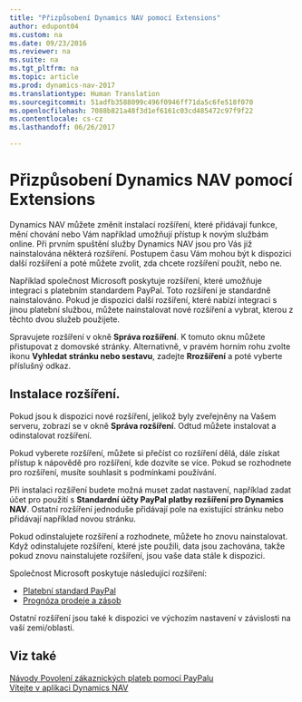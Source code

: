 ```yaml
---
title: "Přizpůsobení Dynamics NAV pomocí Extensions"
author: edupont04
ms.custom: na
ms.date: 09/23/2016
ms.reviewer: na
ms.suite: na
ms.tgt_pltfrm: na
ms.topic: article
ms.prod: dynamics-nav-2017
ms.translationtype: Human Translation
ms.sourcegitcommit: 51adfb3588099c496f0946ff71da5c6fe518f070
ms.openlocfilehash: 7088b821a48f3d1ef6161c03cd485472c97f9f22
ms.contentlocale: cs-cz
ms.lasthandoff: 06/26/2017

---
```


# <a name="customizing-dynamics-nav-using-extensions"></a>Přizpůsobení Dynamics NAV pomocí Extensions
Dynamics NAV můžete změnit instalací rozšíření, které přidávají funkce, mění chování nebo Vám například umožňují přístup k novým službám online.
Při prvním spuštění služby Dynamics NAV jsou pro Vás již nainstalována některá rozšíření. Postupem času Vám mohou být k dispozici další rozšíření a poté můžete zvolit, zda chcete rozšíření použít, nebo ne.

Například společnost Microsoft poskytuje rozšíření, které umožňuje integraci s platebním standardem PayPal. Toto rozšíření je standardně nainstalováno.
Pokud je dispozici další rozšíření, které nabízí integraci s jinou platební službou, můžete nainstalovat nové rozšíření a vybrat, kterou z těchto dvou služeb použijete.  

Spravujete rozšíření v okně **Správa rozšíření**. K tomuto oknu můžete přistupovat z domovské stránky. Alternativně, v pravém horním rohu zvolte ikonu **Vyhledat stránku nebo sestavu**, zadejte **Rrozšíření** a poté vyberte příslušný odkaz.   

## <a name="installing-an-extension"></a>Instalace rozšíření.
Pokud jsou k dispozici nové rozšíření, jelikož byly zveřejněny na Vašem serveru, zobrazí se v okně **Správa rozšíření**. Odtud můžete instalovat a odinstalovat rozšíření.  

Pokud vyberete rozšíření, můžete si přečíst co rozšíření dělá, dále získat přístup k nápovědě pro rozšíření, kde dozvíte se více. Pokud se rozhodnete pro rozšíření, musíte souhlasit s podmínkami používání.  

Při instalaci rozšíření budete možná muset zadat nastavení, například zadat účet pro použití s **Standardní účty PayPal platby rozšíření pro Dynamics NAV**.
Ostatní rozšíření jednoduše přidávají pole na existující stránku nebo přidávají například novou stránku.   

Pokud odinstalujete rozšíření a rozhodnete, můžete ho znovu nainstalovat. Když odinstalujete rozšíření, které jste použili, data jsou zachována, takže pokud znovu nainstalujete rozšíření, jsou vaše data stále k dispozici.  

Společnost Microsoft poskytuje následující rozšíření:  
- [Platební standard PayPal](ui-extensions-paypal-payments-standard.md)  
- [Prognóza prodeje a zásob](ui-extensions-sales-forecast.md)  

Ostatní rozšíření jsou také k dispozici ve výchozím nastavení v závislosti na vaší zemi/oblasti.

## <a name="see-also"></a>Viz také  
[Návody Povolení zákaznických plateb pomocí PayPalu](sales-how-enable-customer-payments-paypal.md)  
[Vítejte v aplikaci Dynamics NAV](across-get-started.md)  

